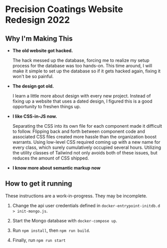 <h1>Precision Coatings Website Redesign 2022</h1>
<article>
  <h2>Why I'm Making This</h2>
  <ul>
    <li>
    <b>The old website got hacked.</b>
    <p>The hack messed up the database, forcing me to realize my setup process for the database was too hands-on. This time around, I will make it simple to set up the database so if it gets hacked again, fixing it won't be so painful.
    </p>
    </li>
    <li>
    <b>The design got old.</b>
    <p>I learn a little more about design with every new project. Instead of fixing up a website that uses a dated design, I figured this is a good opportunity to freshen things up.</p>
    <li>
    <b>I like CSS-in-JS now.</b>
    <p>Separating the CSS into its own file for each component made it difficult to follow. Flipping back and forth between component code and associated CSS files created more hassle than the organization boost warrants. Using low-level CSS required coming up with a new name for every class, which surely cumulatively occupied several hours. Utilizing the utility classes of Tailwind not only avoids both of these issues, but reduces the amount of CSS shipped.</p>
    </li>
    <li>
    <b>I know more about semantic markup now</b>
    </li>
  </ul>
</article>
<article>
  <h2>How to get it running</h2>
  <aside>
    <p>
      These instructions are a work-in-progress. They may be incomplete.
    </p>
  </aside>
  <ol>
    <li>
      <p>
        Change the api user credentials defined in <code>docker-entrypoint-initdb.d > init-mongo.js</code>. 
      </p>
    </li>
    <li>
      <p>
        Start the Mongo database with <code>docker-compose up</code>.
      </p>
    </li>
    <li>
      <p>
        Run <code>npm install</code>, then <code>npm run build</code>.
      </p>
    </li>
    <li>
      <p>
        Finally, run <code>npm run start</code>
      </p>
    </li>
  </ol>
</article>